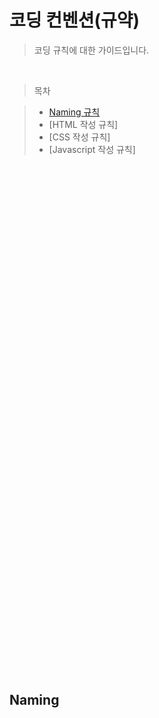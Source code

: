 # 코딩 컨벤션(규약)

> 코딩 규칙에 대한 가이드입니다.

<br />


> 목차
 
> - [Naming 규칙](#naming)
> - [HTML 작성 규칙]
> - [CSS 작성 규칙]
> - [Javascript 작성 규칙]


<br /><br /><br /><br /><br /><br /><br /><br /><br /><br /><br /><br /><br /><br /><br /><br />
<br /><br /><br /><br /><br /><br /><br /><br /><br /><br /><br /><br /><br /><br /><br /><br />
<br /><br /><br /><br /><br /><br /><br /><br /><br /><br /><br /><br /><br /><br /><br /><br />

## Naming